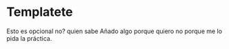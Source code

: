 # Templatete
Esto es opcional
no?
quien sabe
Añado algo porque quiero no porque me lo pida la práctica.
